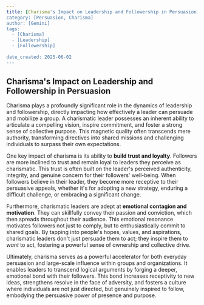 ```yaml
---
title: [Charisma's Impact on Leadership and Followership in Persuasion]
category: [Persuasion, Charisma]
author: [Gemini]
tags:
  - [Charisma]
  - [Leadership]
  - [Followership]
  
date_created: 2025-06-02
---
```








## Charisma's Impact on Leadership and Followership in Persuasion

Charisma plays a profoundly significant role in the dynamics of leadership and followership, directly impacting how effectively a leader can persuade and mobilize a group. A charismatic leader possesses an inherent ability to articulate a compelling vision, inspire commitment, and foster a strong sense of collective purpose. This magnetic quality often transcends mere authority, transforming directives into shared missions and challenging individuals to surpass their own expectations.

One key impact of charisma is its ability to **build trust and loyalty**. Followers are more inclined to trust and remain loyal to leaders they perceive as charismatic. This trust is often built on the leader's perceived authenticity, integrity, and genuine concern for their followers' well-being. When followers believe in their leader, they become more receptive to their persuasive appeals, whether it's for adopting a new strategy, enduring a difficult challenge, or embracing a significant change.

Furthermore, charismatic leaders are adept at **emotional contagion and motivation**. They can skillfully convey their passion and conviction, which then spreads throughout their audience. This emotional resonance motivates followers not just to comply, but to enthusiastically commit to shared goals. By tapping into people's hopes, values, and aspirations, charismatic leaders don't just persuade them to act; they inspire them to *want* to act, fostering a powerful sense of ownership and collective drive.

Ultimately, charisma serves as a powerful accelerator for both everyday persuasion and large-scale influence within groups and organizations. It enables leaders to transcend logical arguments by forging a deeper, emotional bond with their followers. This bond increases receptivity to new ideas, strengthens resolve in the face of adversity, and fosters a culture where individuals are not just directed, but genuinely inspired to follow, embodying the persuasive power of presence and purpose.